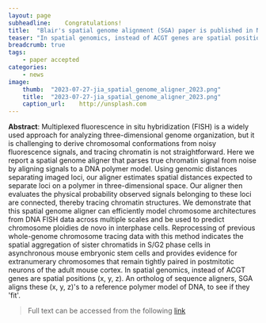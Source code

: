 ```yaml
---
layout:	page
subheadline:	Congratulations!
title: 	"Blair's spatial genome alignment (SGA) paper is published in Nature Biotechnology!"
teaser: "In spatial genomics, instead of ACGT genes are spatial positions (x, y, z). An ortholog of sequence aligners, SGA aligns these (x, y, z)'s to a reference polymer model of DNA, to see if they 'fit'."
breadcrumb: true	
tags:	
    - paper accepted	
categories:	
    - news	
image:	
    thumb: 	"2023-07-27-jia_spatial_genome_aligner_2023.png"
    title:	"2023-07-27-jia_spatial_genome_aligner_2023.png"
    caption_url: 	http://unsplash.com
---	
```

	
<b>Abstract</b>:
Multiplexed fluorescence in situ hybridization (FISH) is a widely used approach for analyzing three-dimensional genome organization, but it is challenging to derive chromosomal conformations from noisy fluorescence signals, and tracing chromatin is not straightforward. Here we report a spatial genome aligner that parses true chromatin signal from noise by aligning signals to a DNA polymer model. Using genomic distances separating imaged loci, our aligner estimates spatial distances expected to separate loci on a polymer in three-dimensional space. Our aligner then evaluates the physical probability observed signals belonging to these loci are connected, thereby tracing chromatin structures. We demonstrate that this spatial genome aligner can efficiently model chromosome architectures from DNA FISH data across multiple scales and be used to predict chromosome ploidies de novo in interphase cells. Reprocessing of previous whole-genome chromosome tracing data with this method indicates the spatial aggregation of sister chromatids in S/G2 phase cells in asynchronous mouse embryonic stem cells and provides evidence for extranumerary chromosomes that remain tightly paired in postmitotic neurons of the adult mouse cortex.
In spatial genomics, instead of ACGT genes are spatial positions (x, y, z). An ortholog of sequence aligners, SGA aligns these (x, y, z)'s to a reference polymer model of DNA, to see if they 'fit'.
> Full text can be accessed from the following [link](https://doi.org/10.1038/s41587-022-01568-9)
